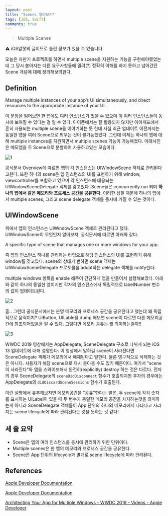```yaml
---
layout: post
title: "Scenes 알아보기"
tags: [iOS, Swift]
comments: true
---
```


> Multiple Scenes  

⚠ iOS알못의 글이므로 틀린 정보가 있을 수 있습니다.  

오늘은 자판기 프로젝트를 하면서 multiple scene을 지원하는 기능을 구현해야했었는데 그 당시 쏟아지는 다른 요구사항들에 밀려(?) 정확히 이해를 하지 못하고 넘어갔던 Scene 개념에 대해 정리해보려한다.

## Definition

Manage multiple instances of your app’s UI simultaneously, and direct resources to the appropriate instance of your UI.

이 문장을 읽어보면 한 앱에도 여러 인스턴스가 있을 수 있으며 이 여러 인스턴스들이 동시에 보여질 수 있다는 걸 알 수 있다. 아이폰에서는 잘 활용되지 않지만 아이패드에서 흔히 사용되는 multiple scene을 이야기하는 듯 한데 사실 최근 업데이트 이전까지는 동일한 앱을 여러 Scene으로 띄우는 것이 불가능했었다. 그런데 이제는 하나의 앱에 대해 multiple instances를 지원하면서 multiple scenes 기능이 가능해졌다. 아래사진은 메모앱을 두 Scene으로 분할하여 사용하고있는 모습이다.

![1](https://user-images.githubusercontent.com/35067611/104596850-e7a0a180-56b7-11eb-9778-683b4ac4efdc.png)

공식문서 Overview에 따르면 앱의 각 인스턴스는 UIWindowScene 객체로 관리된다고한다. 또한 하나의 scene은 앱 인스턴스의 UI를 표현하기 위해 window, viewcontroller를 포함하고 있으며 각 인스턴스에 대응되는 UIWindowSceneDelegate 객체를 갖고있다. Scene들은 concurrently run 되며 **하나의 앱에서 같은 메모리와 프로세스 공간을 공유한다.** 이러한 성질 때문에 하나의 앱에서 multiple scenes, 그리고 scene delegate 객체를 동시에 가질 수 있는 것이다.

## UIWindowScene

위에서 앱의 인스턴스는 UIWindowScene 객체로 관리된다고 했다. UIWindowScene이 무엇인지 알아보자. 공식문서에 따르면 아래와 같다.

A specific type of scene that manages one or more windows for your app.

즉 앱의 인스턴스 하나를 관리하는 타입으로 해당 인스턴스의 UI를 표현하기 위해 window를 갖고있다. scene의 상태가 변하면 scene 객체는 UIWindowSceneDelegate 프로토콜을 adopt하는 delegate 객체를 notify한다.

multiple windows 항목을 enable 해주어 간단하게 앱을 만들어서 실행해보았다. 아래와 같이 하나의 동일한 앱이지만 각자의 인스턴스에서 독립적으로 labelNumber 변수의 값이 업데이트된다.

![2](https://user-images.githubusercontent.com/35067611/104596869-ecfdec00-56b7-11eb-9bc6-30ac60ccdf41.gif)

흠.. 그런데 공식문서에서는 분명 메모리와 프로세스 공간을 공유한다고 했는데 왜 독립적으로 움직이지?  UIButton, UILable을 dump 해보면 scene이 다르면 다른 메모리공간에 참조되어있음을 알 수 있다. 그렇다면 메모리 공유는 뭘 의미하는걸까!!

![3](https://user-images.githubusercontent.com/35067611/104596870-ed968280-56b7-11eb-9847-59e70b08ed92.png)

WWDC 2019 영상에서는 AppDelegate, SceneDelegate 구조로 나뉘게 되는 iOS 13 업데이트에 대해 설명한다. 이 영상에서 말하길 scene이 사라진다면 SceneDelegate 객체가 메모리에서 해제된다고 말한다. 물론 영구적으로 삭제하는 것은 아니다. 사용자가 해당 scene으로 다시 돌아올 수도 있기 때문이다. 여기서 "scene이 사라진다"와 앱을 스와이프해서 완전히(explicitly) destroy 하는 것은 다르다. 전자의 경우 SceneDelegate의 `sceneDidDisconnect` 함수가 호출되지만 후자의 경우에는 AppDelegate의 `didDiscardSceneSessions` 함수가 호출된다.

이런 설명에서 유추해보자면 메모리공간을 "공유"한다는 말은, 두 scene에 각각 숫자를 표시하는 UILabel이 있을 때 두 변수가 동일한 메모리 공간을 차지하는것을 의미하는게 아니라 SceneDelegate 객체들이 App 단위의 하나의 메모리에서 나타나고 사라지는 scene lifecycle에 따라 관리된다는 것을 뜻하는 것 같다!

## 세 줄 요약

- Scene은 앱의 여러 인스턴스를 동시에 관리하기 위한 단위이다.
- Multiple scenes은 한 앱의 메모리와 프로세스 공간을 공유한다.
- Scene은 App 단위의 lifecycle과 별개로 scene lifecycle에 따라 관리된다.

## References

[Apple Developer Documentation](https://developer.apple.com/documentation/uikit/app_and_environment/scenes)

[Apple Developer Documentation](https://developer.apple.com/documentation/uikit/uiwindowscene)

[Architecting Your App for Multiple Windows - WWDC 2019 - Videos - Apple Developer](https://developer.apple.com/videos/play/wwdc2019/258/)
